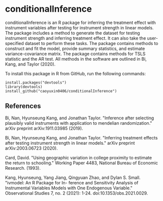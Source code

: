 # conditionalInference

conditionalInference is an R package for inferring the treatment effect with instrument variables after testing for instrument strength in linear models. The package includes a method to generate the dataset  for testing instrument strength and inferring treatment effect. It can also take the user-specified dataset to perform these tasks. The package contains methods to construct and fit the model, provide summary statistics, and estimate variance-covariance matrix. The package contains methods for TSLS statistic and the AR test. All methods in the software are outlined in Bi, Kang, and Taylor (2020).

To install this package in R from GitHub, run the following commands:

```
install.packages("devtools")
library(devtools) 
install_github("caoyuxin0406/conditionalInference")
```

## References
Bi, Nan, Hyunseung Kang, and Jonathan Taylor. "Inference after selecting plausibly valid instruments with
application to mendelian randomization." arXiv preprint arXiv:1911.03985 (2019).

Bi, Nan, Hyunseung Kang, and Jonathan Taylor. "Inferring treatment effects after testing instrument strength
in linear models." arXiv preprint arXiv:2003.06723 (2020).

Card, David. "Using geographic variation in college proximity to estimate the return to schooling." Working
Paper 4483, National Bureau of Economic Research. (1993).

Kang, Hyunseung, Yang Jiang, Qingyuan Zhao, and Dylan S. Small. "ivmodel: An R Package for In-
ference and Sensitivity Analysis of Instrumental Variables Models with One Endogenous Variable."
Observational Studies 7, no. 2 (2021): 1-24. doi:10.1353/obs.2021.0029.
